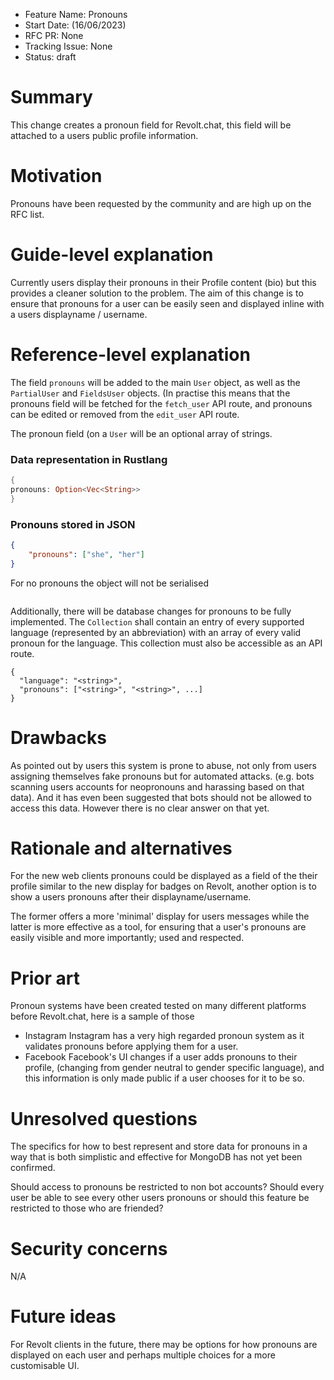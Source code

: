 - Feature Name: Pronouns
- Start Date: (16/06/2023)
- RFC PR: None
- Tracking Issue: None
- Status: draft

# Summary

This change creates a pronoun field for Revolt.chat, this field will be attached to a users public profile information.


# Motivation

Pronouns have been requested by the community and are high up on the RFC list.

# Guide-level explanation

Currently users display their pronouns in their Profile content (bio) but this provides a cleaner solution to the problem. The aim of this change is to ensure that pronouns for a user can be easily seen and displayed inline with a users displayname / username.

# Reference-level explanation

The field `pronouns` will be added to the main `User` object, as well as the `PartialUser` and `FieldsUser` objects. (In practise this means that the pronouns field will be fetched for the `fetch_user` API route, and pronouns can be edited or removed from the `edit_user` API route.

The pronoun field (on a `User` will be an optional array of strings. 

### Data representation in Rustlang
```rust
{
pronouns: Option<Vec<String>>
}
```

### Pronouns stored in JSON
```json
{
	"pronouns": ["she", "her"]
}
```
For no pronouns the object will not be serialised 
```json

```

Additionally, there will be database changes for pronouns to be fully implemented. The `Collection` shall contain an entry of every supported language (represented by an abbreviation) with an array of every valid pronoun for the language. This collection must also be accessible as an API route.

```bson
{
  "language": "<string>",
  "pronouns": ["<string>", "<string>", ...]
}
```


# Drawbacks

As pointed out by users this system is prone to abuse, not only from users assigning themselves fake pronouns but for automated attacks. (e.g. bots scanning users accounts for neopronouns and harassing based on that data). And it has even been suggested that bots should not be allowed to access this data. However there is no clear answer on that yet.

# Rationale and alternatives

For the new web clients pronouns could be displayed as a field of the their profile similar to the new display for badges on Revolt, another option is to show a users pronouns after their displayname/username. 

The former offers a more 'minimal' display for users messages while the latter is more effective as a tool, for ensuring that a user's pronouns are easily visible and more importantly; used and respected.


# Prior art

Pronoun systems have been created tested on many different platforms before Revolt.chat, here is a sample of those
- Instagram
	Instagram has a very high regarded pronoun system as it validates 		pronouns before applying them for a user. 
- Facebook
	Facebook's UI changes if a user adds pronouns to their profile, (changing from gender neutral to gender specific language), and this information is only made public if a user chooses for it to be so.
	

# Unresolved questions

The specifics for how to best represent and store data for pronouns in a way that is both simplistic and effective for MongoDB has not yet been confirmed.

Should access to pronouns be restricted to non bot accounts?
Should every user be able to see every other users pronouns or should this feature be restricted to those who are friended? 

# Security concerns

N/A

# Future ideas

For Revolt clients in the future, there may be options for how pronouns are displayed on each user and perhaps multiple choices for a more customisable UI.
